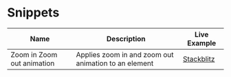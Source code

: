 # Snippets

| Name                       | Description                                          | Live Example                                                                           |
| -------------------------- | ---------------------------------------------------- | -------------------------------------------------------------------------------------- |
| Zoom in Zoom out animation | Applies zoom in and zoom out animation to an element | [Stackblitz](https://stackblitz.com/edit/css-zoomin-zoomout-animation?file=index.html) |
